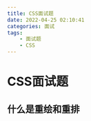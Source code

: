 ```yaml
---
title: CSS面试题
date: 2022-04-25 02:10:41
categories: 面试
tags:
    - 面试题
    - CSS
---
```


# CSS面试题

## 什么是重绘和重排
